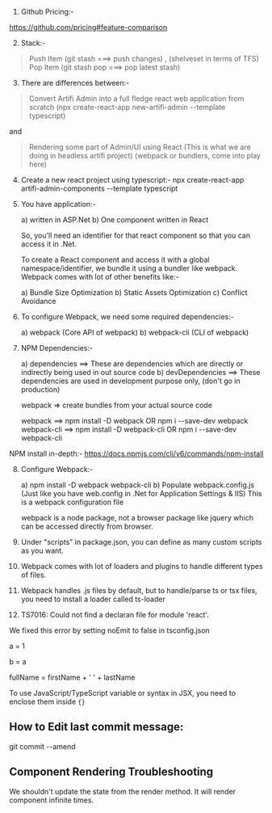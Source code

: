 1) Github Pricing:-

https://github.com/pricing#feature-comparison


2) Stack:-

> Push Item  (git stash ===> push changes) , (shelveset in terms of TFS)
> Pop Item   (git stash pop ===> pop latest stash)

3) There are differences between:-
> Convert Artifi Admin into a full fledge react web application from scratch (npx create-react-app new-artifi-admin --template typescript)

and

> Rendering some part of Admin/UI using React (This is what we are doing in headless artifi project) (webpack or bundlers, come into play here)


4) Create a new react project using typescript:-
npx create-react-app artifi-admin-components --template typescript

5) You have application:-

	a) written in ASP.Net
	b) One component written in React 
	
	So, you'll need an identifier for that react component so that you can access it in .Net.
	
	To create a React component and access it with a global namespace/identifier, we bundle it using a bundler like webpack. Webpack comes with lot of 
	other benefits like:-
	
	a) Bundle Size Optimization
	b) Static Assets Optimization
	c) Conflict Avoidance
	
6) To configure Webpack, we need some required dependencies:-
	
	a) webpack  (Core API of webpack)
	b) webpack-cli  (CLI of webpack)
	
7) NPM Dependencies:-
	
	a) dependencies ==> These are dependencies which are directly or indirectly being used in out source code
	b) devDependencies ==> These dependencies are used in development purpose only, (don't go in production)

	webpack => create bundles from your actual source code

	webpack ==> npm install -D webpack   OR   npm i --save-dev webpack
	webpack-cli ==> npm install -D webpack-cli   OR   npm i --save-dev webpack-cli


NPM install in-depth:-
https://docs.npmjs.com/cli/v6/commands/npm-install


8) Configure Webpack:-

	a) npm install -D webpack webpack-cli
	b) Populate webpack.config.js (Just like you have web.config in .Net for Application Settings & IIS)
		This is a webpack configuration file
	
	webpack is a node package, not a browser package like jquery which can be accessed directly from browser.
	

9) Under "scripts" in package.json, you can define as many custom scripts as you want.

10) Webpack comes with lot of loaders and plugins to handle different types of files.

11) Webpack handles .js files by default, but to handle/parse ts or tsx files, you need to install a loader called ts-loader

12) TS7016: Could not find a declaran file for module 'react'.  

We fixed this error by setting noEmit to false in tsconfig.json


a = 1

b = a

fullName = firstName + ' ' + lastName


To use JavaScript/TypeScript variable or syntax in JSX, you need to enclose them inside `{}`

## How to Edit last commit message:

git commit --amend


## Component Rendering Troubleshooting
We shouldn't update the state from the render method. It will render component infinite times.
  
